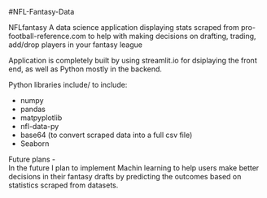 #NFL-Fantasy-Data

NFLfantasy A data science application displaying stats scraped from pro-football-reference.com to help with making decisions on drafting, trading, add/drop players in your fantasy league  

Application is completely built by using streamlit.io for dsiplaying the front end, as well as Python mostly in the backend.  

Python libraries include/ to include:  
- numpy 
- pandas 
- matpyplotlib 
- nfl-data-py 
- base64 (to convert scraped data into a full csv file) 
- Seaborn 
 
Future plans -  
In the future I plan to implement Machin learning to help users make better decisions in their fantasy drafts by predicting the outcomes based on statistics scraped from datasets.
